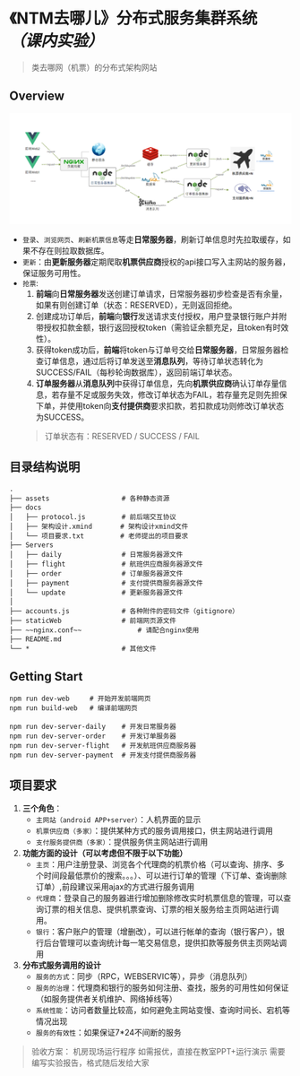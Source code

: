 # 《NTM去哪儿》分布式服务集群系统 *（课内实验）*
 >类去哪网（机票）的分布式架构网站

## Overview
 
![image](https://github.com/Sleaf/DistributedServerTest/blob/master/assets/overview.png)

 - `登录`、`浏览网页`、`刷新机票信息`等走**日常服务器**，刷新订单信息时先拉取缓存，如果不存在则拉取数据库。
 - `更新`：由**更新服务器**定期爬取**机票供应商**授权的api接口写入主网站的服务器，保证服务可用性。
 - `抢票`:
    1. **前端**向**日常服务器**发送创建订单请求，日常服务器初步检查是否有余量，如果有则创建订单（状态：RESERVED），无则返回拒绝。
    2. 创建成功订单后，**前端**向**银行**发送请求支付授权，用户登录银行账户并附带授权扣款金额，银行返回授权token（需验证余额充足，且token有时效性）。
    3. 获得token成功后，**前端**将token与订单号交给**日常服务器**，日常服务器检查订单信息，通过后将订单发送至**消息队列**，等待订单状态转化为SUCCESS/FAIL（每秒轮询数据库），返回前端订单状态。
    4. **订单服务器**从**消息队列**中获得订单信息，先向**机票供应商**确认订单存量信息，若存量不足或服务失效，修改订单状态为FAIL，若存量充足则先担保下单，并使用token向**支付提供商**要求扣款，若扣款成功则修改订单状态为SUCCESS。
     > 订单状态有：RESERVED / SUCCESS / FAIL
 
## 目录结构说明
```
.
├── assets                  # 各种静态资源
├── docs
│   ├── protocol.js         # 前后端交互协议
│   ├── 架构设计.xmind       # 架构设计xmind文件
│   └── 项目要求.txt         # 老师提出的项目要求
├── Servers                 
│   ├── daily               # 日常服务器源文件
│   ├── flight              # 航班供应商服务器源文件
│   ├── order               # 订单服务器源文件
│   ├── payment             # 支付提供商服务器源文件
│   └── update              # 更新服务器源文件
│
├── accounts.js             # 各种附件的密码文件（gitignore）
├── staticWeb               # 前端网页源文件
├── ~~nginx.conf~~              # 请配合nginx使用
├── README.md
└── *                       # 其他文件
```

## Getting Start
```
npm run dev-web     # 开始开发前端网页
npm run build-web   # 编译前端网页

npm run dev-server-daily    # 开发日常服务器
npm run dev-server-order    # 开发订单服务器
npm run dev-server-flight   # 开发航班供应商服务器
npm run dev-server-payment  # 开发支付提供商服务器
```

## 项目要求
1. **三个角色**：
    - `主网站（android APP+server）`：人机界面的显示
    - `机票供应商（多家）`：提供某种方式的服务调用接口，供主网站进行调用
    - `支付服务提供商（多家）`：提供服务供主网站进行调用
2. **功能方面的设计（可以考虑但不限于以下功能）**
    - `主页`：用户注册登录、浏览各个代理商的机票价格（可以查询、排序、多个时间段最低票价的搜索。。。）、可以进行订单的管理（下订单、查询删除订单）,前段建议采用ajax的方式进行服务调用
    - `代理商`：登录自己的服务器进行增加删除修改实时机票信息的管理，可以查询订票的相关信息、提供机票查询、订票的相关服务给主页网站进行调用。
    - `银行`：客户账户的管理（增删改），可以进行帐单的查询（银行客户），银行后台管理可以查询统计每一笔交易信息，提供扣款等服务供主页网站调用
3. **分布式服务调用的设计**
    - `服务的方式`：同步（RPC，WEBSERVIC等），异步（消息队列）
    - `服务的治理`：代理商和银行的服务如何注册、查找，服务的可用性如何保证（如服务提供者关机维护、网络掉线等）
    - `系统性能`：访问者数量比较高，如何避免主网站变慢、查询时间长、宕机等情况出现
    - `服务的有效性`：如果保证7*24不间断的服务
  
>验收方案：
机房现场运行程序
如需报优，直接在教室PPT+运行演示
需要编写实验报告，格式随后发给大家



